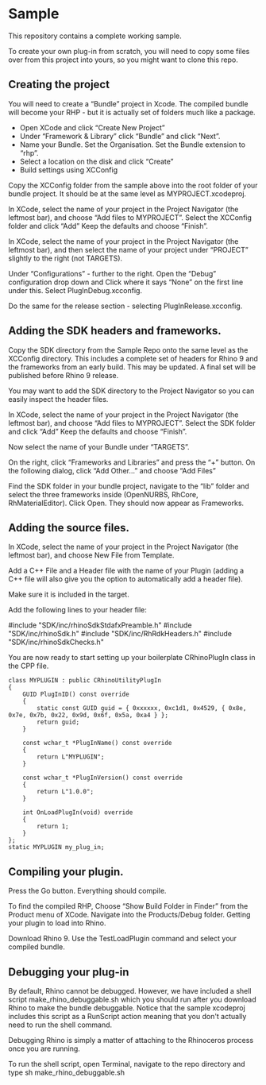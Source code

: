 # Sample

This repository contains a complete working sample.

To create your own plug-in from scratch, you will need to copy some files over from this project into yours, so you might want to clone this repo.

## Creating the project

You will need to create a “Bundle” project in Xcode.  The compiled bundle will become your RHP - but it is actually set of folders much like a package.

 * Open XCode and click “Create New Project”
 * Under “Framework & Library” click “Bundle” and click “Next”.
 * Name your Bundle.  Set the Organisation. Set the Bundle extension to “rhp”.
 * Select a location on the disk and click “Create”
 * Build settings using XCConfig

Copy the XCConfig folder from the sample above into the root folder of your bundle project.  It should be at the same level as MYPROJECT.xcodeproj.

In XCode, select the name of your project in the Project Navigator (the leftmost bar), and choose “Add files to MYPROJECT”.  Select the XCConfig folder and click “Add”  Keep the defaults and choose “Finish”.

In XCode, select the name of your project in the Project Navigator (the leftmost bar), and then select the name of your project under “PROJECT” slightly to the right (not TARGETS).

Under “Configurations” - further to the right.  Open the “Debug” configuration drop down and Click where it says “None” on the first line under this. Select PlugInDebug.xcconfig.

Do the same for the release section - selecting PlugInRelease.xcconfig.

## Adding the SDK headers and frameworks.

Copy the SDK directory from the Sample Repo onto the same level as the XCConfig directory.  This includes a complete set of headers for Rhino 9 and the frameworks from an early build.  This may be updated.  A final set will be published before Rhino 9 release.

You may want to add the SDK directory to the Project Navigator so you can easily inspect the header files.

In XCode, select the name of your project in the Project Navigator (the leftmost bar), and choose “Add files to MYPROJECT”.  Select the SDK folder and click “Add”  Keep the defaults and choose “Finish”.

Now select the name of your Bundle under “TARGETS”.

On the right, click “Frameworks and Libraries” and press the “+” button.  On the following dialog, click “Add Other…” and choose “Add Files”

Find the SDK folder in your bundle project, navigate to the “lib” folder and select the three frameworks inside (OpenNURBS, RhCore, RhMaterialEditor).  Click Open.  They should now appear as Frameworks.

## Adding the source files.

In XCode, select the name of your project in the Project Navigator (the leftmost bar), and choose New File from Template.

Add a C++ File and a Header file with the name of your Plugin (adding a C++ file will also give you the option to automatically add a header file).

Make sure it is included in the target.

Add the following lines to your header file:

#include "SDK/inc/rhinoSdkStdafxPreamble.h"
#include "SDK/inc/rhinoSdk.h"
#include "SDK/inc/RhRdkHeaders.h"
#include "SDK/inc/rhinoSdkChecks.h"

You are now ready to start setting up your boilerplate CRhinoPlugIn class in the CPP file.
    
    class MYPLUGIN : public CRhinoUtilityPlugIn
    {
        GUID PlugInID() const override
        {
            static const GUID guid = { 0xxxxxx, 0xc1d1, 0x4529, { 0x8e, 0x7e, 0x7b, 0x22, 0x9d, 0x6f, 0x5a, 0xa4 } };
            return guid;
        }
        
        const wchar_t *PlugInName() const override
        {
            return L"MYPLUGIN";
        }
        
        const wchar_t *PlugInVersion() const override
        {
            return L"1.0.0";
        }
        
        int OnLoadPlugIn(void) override
        {   
            return 1;
        }
    };
    static MYPLUGIN my_plug_in;




## Compiling your plugin.


Press the Go button.  Everything should compile.

To find the compiled RHP, Choose “Show Build Folder in Finder” from the Product menu of XCode.  Navigate into the Products/Debug folder.
Getting your plugin to load into Rhino.

Download Rhino 9.
Use the TestLoadPlugin command and select your compiled bundle.



## Debugging your plug-in

By default, Rhino cannot be debugged.  However, we have included a shell script make_rhino_debuggable.sh which you should run after you download Rhino to make the bundle debuggable.  Notice that the sample xcodeproj includes this script as a RunScript action meaning that you don't actually need to run the shell command.

Debugging Rhino is simply a matter of attaching to the Rhinoceros process once you are running.

To run the shell script, open Terminal, navigate to the repo directory and type sh make_rhino_debuggable.sh

























